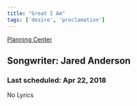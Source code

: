 ```yaml
---
title: "Great I Am"
tags: ['desire', 'proclamation']
---
```


[Planning Center](https://services.planningcenteronline.com/songs/12119594)

## Songwriter: Jared Anderson
### Last scheduled: Apr 22, 2018          

No Lyrics
